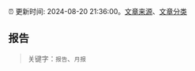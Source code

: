 :alarm_clock: 更新时间: 2024-08-20 21:36:00。[文章来源](/README.md)、[文章分类](/TAGS.md)

## 报告


> 关键字：`报告`、`月报`



